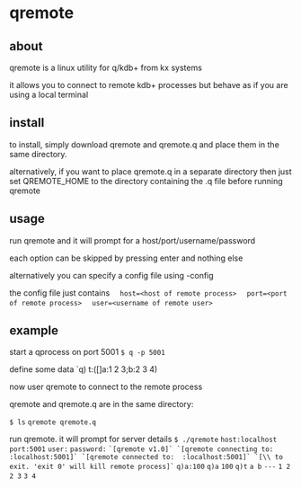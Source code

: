 # qremote
## about
qremote is a linux utility for q/kdb+ from kx systems

it allows you to connect to remote kdb+ processes but behave as if you are using a local terminal

## install
to install, simply download qremote and qremote.q and place them in the same directory. 

alternatively, if you want to place qremote.q in a separate directory then just set QREMOTE_HOME to the directory containing the .q file before running qremote

## usage
run qremote and it will prompt for a host/port/username/password

each option can be skipped by pressing enter and nothing else

alternatively you can specify a config file using -config

the config file just contains
`  host=<host of remote process>`
`  port=<port of remote process>`
`  user=<username of remote user>`

## example
start a qprocess on port 5001
`$ q -p 5001`

define some data
`q) t:([]a:1 2 3;b:2 3 4)

now user qremote to connect to the remote process

qremote and qremote.q are in the same directory:

`$ ls`
`qremote qremote.q`

run qremote. it will prompt for server details
`$ ./qremote`
`host:localhost`
`port:5001`
`user:`
`password:`
``
`[qremote v1.0]`
`[qremote connecting to: :localhost:5001]`
`[qremote connected to:  :localhost:5001]`
`[\\ to exit. 'exit 0' will kill remote process]`
``
`q)a:100`
`q)a`
`100`
`q)t`
`a b`
`---`
`1 2`
`2 3`
`3 4`



 
